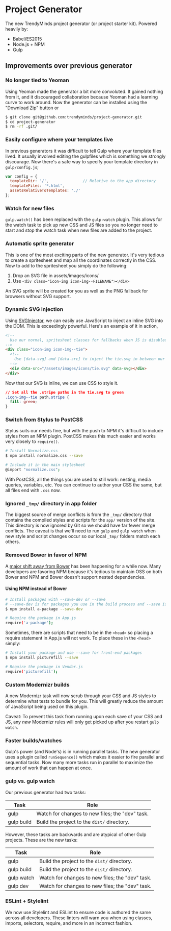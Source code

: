 # Project Generator
The new TrendyMinds project generator (or project starter kit). Powered heavily by:

* Babel/ES2015
* Node.js + NPM
* Gulp

## Improvements over previous generator

### No longer tied to Yeoman
Using Yeoman made the generator a bit more convoluted. It gained nothing from it, and it discouraged collaboration because Yeoman had a learning curve to work around. Now the generator can be installed using the "Download Zip" button or

```sh
$ git clone git@github.com:trendyminds/project-generator.git
$ cd project-generator
$ rm -rf .git/
```

### Easily configure where your templates live
In previous generators it was difficult to tell Gulp where your template files lived. It usually involved editing the gulpfiles which is something we strongly discourage. Now there's a safe way to specify your template directory in `gulp/config.js`;

```js
var config = {
  templateDir: '/',               // Relative to the app directory
  templateFiles: '*.html',
  assetsRelativeToTemplates: './'
};
```

### Watch for new files
`gulp.watch()` has been replaced with the `gulp-watch` plugin. This allows for the watch task to pick up new CSS and JS files so you no longer need to start and stop the watch task when new files are added to the project.

### Automatic sprite generator
This is one of the most exciting parts of the new generator. It's very tedious to create a spritesheet and map all the coordinates correctly in the CSS. Now to add to the spritesheet you simply do the following:

1. Drop an SVG file in assets/images/icons/
2. Use `<div class="icon-img icon-img--FILENAME"></div>`

An SVG sprite will be created for you as well as the PNG fallback for browsers without SVG support.

### Dynamic SVG injection
Using [SVGInjector](https://github.com/iconic/SVGInjector), we can easily use JavaScript to inject an inline SVG into the DOM. This is exceedingly powerful. Here's an example of it in action,

```html
<!--
  Use our normal, spritesheet classes for fallbacks when JS is disabled or too slow
-->
<div class="icon-img icon-img--tie">
  <!--
    Use [data-svg] and [data-src] to inject the tie.svg in between our .icon-img div.
  -->
  <div data-src="/assets/images/icons/tie.svg" data-svg></div>
</div>
```

Now that our SVG is inline, we can use CSS to style it.

```css
// Set all the .stripe paths in the tie.svg to green
.icon-img--tie path.stripe {
  fill: green;
}
```

### Switch from Stylus to PostCSS
Stylus suits our needs fine, but with the push to NPM it's difficult to include styles from an NPM plugin. PostCSS makes this much easier and works very closely to `require()`.

```sh
# Install Normalize.css
$ npm install normalize.css --save

# Include it in the main stylesheet
@import "normalize.css";
```

With PostCSS, all the things you are used to still work: nesting, media queries, variables, etc. You can continue to author your CSS the same, but all files end with `.css` now.

### Ignored `_tmp/` directory in app folder
The biggest source of merge conflicts is from the `_tmp/` directory that contains the compiled styles and scripts for the `app/` version of the site. This directory is now ignored by Git so we should have far fewer merge conflicts. The caveat is that we'll need to run `gulp` and `gulp watch` when new style and script changes occur so our local `_tmp/` folders match each others.

### Removed Bower in favor of NPM
A [major shift away from Bower](https://gofore.com/ohjelmistokehitys/stop-using-bower/) has been happening for a while now. Many developers are favoring NPM because it's tedious to maintain OSS on both Bower and NPM and Bower doesn't support nested dependencies.

#### Using NPM instead of Bower
```sh
# Install packages with --save-dev or --save
# --save-dev is for packages you use in the build process and --save is for front-end packages like jQuery or Picturefill
$ npm install a-package --save-dev

# Require the package in App.js
require('a-package');
```
Sometimes, there are scripts that need to be in the `<head>` so placing a require statement in App.js will not work. To place these in the `<head>` simply:

```sh
# Install your package and use --save for front-end packages
$ npm install picturefill --save

# Require the package in Vendor.js
require('picturefill');
```

### Custom Modernizr builds
A new Modernizr task will now scrub through your CSS and JS styles to determine what tests to bundle for you. This will greatly reduce the amount of JavaScript being used on this plugin.

Caveat: To prevent this task from running upon each save of your CSS and JS, any _new_ Modernizr rules will only get picked up after you restart `gulp watch`.

### Faster builds/watches
Gulp's power (and Node's) is in running parallel tasks. The new generator uses a plugin called `runSequence()` which makes it easier to fire parallel and sequential tasks. Now many more tasks run in parallel to maximize the amount of work that can happen at once.

### gulp vs. gulp watch
Our previous generator had two tasks:

| Task       | Role                                              |
|------------|---------------------------------------------------|
| gulp       | Watch for changes to new files; the "dev" task.   |
| gulp build | Build the project to the `dist/` directory.       |

However, these tasks are backwards and are atypical of other Gulp projects. These are the new tasks:

| Task       | Role                                              |
|------------|---------------------------------------------------|
| gulp       | Build the project to the `dist/` directory.       |
| gulp build | Build the project to the `dist/` directory.       |
| gulp watch | Watch for changes to new files; the "dev" task.   |
| gulp dev   | Watch for changes to new files; the "dev" task.   |

### ESLint + Stylelint
We now use Stylelint and ESLint to ensure code is authored the same across all developers. These linters will warn you when using classes, imports, selectors, require, and more in an incorrect fashion.
